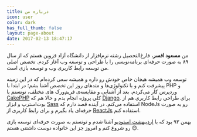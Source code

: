 ```yaml
---
title: درباره من
icon: user
color: dark
has_full_thumb: false
layout: page-about
date: 2017-02-13 18:47:17
---
```


من **مسعود افسر**، فارغ‌التحصیل رشته نرم‌افزار از دانشگاه آزاد قزوین هستم که از سال ۸۹ به صورت حرفه‌ای برنامه‌نویسی را با طراحی و توسعه وب آغاز کردم. تخصص اصلی من توسعه رابط کاربری وب و توسعه بازی است.

توسعه وب همیشه هیجان خاص خودش رو داره و همیشه سعی کرده‌ام که در این زمینه پیشرفت کنم و با تکنولوژی‌ها و متد‌های روز این تخصص آشنا بشم؛ در ابتدا با PHP و وردپرس کار می‌کردم. بعد از آشنایی و مقایسه‌ی فریم‌ورک های مختلف، تونستم با [CakePHP](https://www.cakephp.org/) کلی پروژه انجام بدم و حالا هم که [Django](https://www.djangoproject.com/). برای طراحی رابط کاربری هم از بوت‌استرپ و ابزار [Sass](http://www.sass-lang.com/) استفاده می‌کنم. در آینده قصد دارم که NodeJs رو به صورت حرفه‌ای یاد بگیرم و برای رابط کاربری از [ReactJs](https://facebook.github.io/react/) استفاده کنم.

بهمن ۹۳ بود که با [اردیبهشت استودیو](http://www.ordibeheshtstudio.com/) آشنا شدم و تونستم به صورت حرفه‌ای توسعه بازی رو شروع کنم و امروز جز این خانواده دوست داشتنی هستم ​:blush:​.
